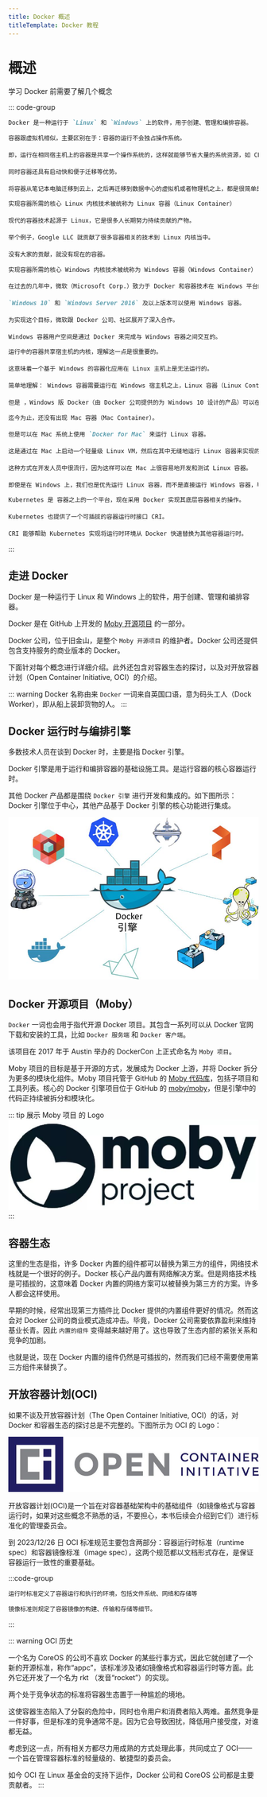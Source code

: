 ```yaml
---
title: Docker 概述
titleTemplate: Docker 教程
---
```


# 概述

学习 Docker 前需要了解几个概念

::: code-group

```md [Dokcer]
Docker 是一种运行于 `Linux` 和 `Windows` 上的软件，用于创建、管理和编排容器。
```

```md [容器]
容器跟虚拟机相似，主要区别在于：容器的运行不会独占操作系统。

即，运行在相同宿主机上的容器是共享一个操作系统的，这样就能够节省大量的系统资源，如 CPU、RAM 以及存储。

同时容器还具有启动快和便于迁移等优势。

将容器从笔记本电脑迁移到云上，之后再迁移到数据中心的虚拟机或者物理机之上，都是很简单的事情。
```

```md [Linux 容器]
实现容器所需的核心 Linux 内核技术被统称为 Linux 容器（Linux Container）

现代的容器技术起源于 Linux，它是很多人长期努力持续贡献的产物。

举个例子，Google LLC 就贡献了很多容器相关的技术到 Linux 内核当中。

没有大家的贡献，就没有现在的容器。
```

```md [Windows 容器]
实现容器所需的核心 Windows 内核技术被统称为 Windows 容器（Windows Container）

在过去的几年中，微软（Microsoft Corp.）致力于 Docker 和容器技术在 Windows 平台的发展。

`Windows 10` 和 `Windows Server 2016` 及以上版本可以使用 Windows 容器。

为实现这个目标，微软跟 Docker 公司、社区展开了深入合作。

Windows 容器用户空间是通过 Docker 来完成与 Windows 容器之间交互的。
```

```md [Windows 容器 vs Linux 容器]
运行中的容器共享宿主机的内核，理解这一点是很重要的。

这意味着一个基于 Windows 的容器化应用在 Linux 主机上是无法运行的。

简单地理解： Windows 容器需要运行在 Windows 宿主机之上，Linux 容器（Linux Container）需要运行在 Linux 宿主机上。

但是 ，Windows 版 Docker（由 Docker 公司提供的为 Windows 10 设计的产品）可以在 Windows 容器模式和 Linux 容器模式之间进行切换。
```

```md [Mac 容器现状]
迄今为止，还没有出现 Mac 容器（Mac Container）。

但是可以在 Mac 系统上使用 `Docker for Mac` 来运行 Linux 容器。

这是通过在 Mac 上启动一个轻量级 Linux VM，然后在其中无缝地运行 Linux 容器来实现的。

这种方式在开发人员中很流行，因为这样可以在 Mac 上很容易地开发和测试 Linux 容器。

即使是在 Windows 上，我们也是优先运行 Linux 容器，而不是直接运行 Windows 容器，毕竟 Linux 容器才是最稳定和高效的容器技术
```

```md [Kubernetes]
Kubernetes 是 容器之上的一个平台，现在采用 Docker 实现其底层容器相关的操作。

Kubernetes 也提供了一个可插拔的容器运行时接口 CRI。

CRI 能够帮助 Kubernetes 实现将运行时环境从 Docker 快速替换为其他容器运行时。
```

:::

## 走进 Docker

Docker 是一种运行于 Linux 和 Windows 上的软件，用于创建、管理和编排容器。

Docker 是在 GitHub 上开发的 [Moby 开源项目](https://github.com/moby) 的一部分。

Docker 公司，位于旧金山，是整个 `Moby 开源项目` 的维护者。Docker 公司还提供包含支持服务的商业版本的 Docker。

下面针对每个概念进行详细介绍。此外还包含对容器生态的探讨，以及对开放容器计划（Open Container Initiative, OCI）的介绍。

::: warning Docker 名称由来
`Docker` 一词来自英国口语，意为码头工人（Dock Worker），即从船上装卸货物的人。
:::

## Docker 运行时与编排引擎

多数技术人员在谈到 Docker 时，主要是指 Docker 引擎。

Docker 引擎是用于运行和编排容器的基础设施工具。是运行容器的核心容器运行时。

其他 Docker 产品都是围绕 `Docker 引擎` 进行开发和集成的。如下图所示：Docker 引擎位于中心，其他产品基于 Docker 引擎的核心功能进行集成。

![docker产品结构示意图](/assets/docker/001.png "docker产品结构示意图")

## Docker 开源项目（Moby）

`Docker` 一词也会用于指代开源 Docker 项目。其包含一系列可以从 Docker 官网下载和安装的工具，比如 `Docker 服务端` 和 `Docker 客户端`。

该项目在 2017 年于 Austin 举办的 DockerCon 上正式命名为 `Moby 项目`。

Moby 项目的目标是基于开源的方式，发展成为 Docker 上游，并将 Docker 拆分为更多的模块化组件。Moby 项目托管于 GitHub 的 [Moby 代码库](https://github.com/moby)，包括子项目和工具列表。核心的 Docker 引擎项目位于 GitHub 的 [moby/moby](https://github.com/moby/moby)，但是引擎中的代码正持续被拆分和模块化。

::: tip 展示 Moby 项目 的 Logo
![Moby的Logo](/assets/docker/002.png "Moby的Logo")
:::

## 容器生态

这里的生态是指，许多 Docker 内置的组件都可以替换为第三方的组件，网络技术栈就是一个很好的例子。Docker 核心产品内置有网络解决方案。但是网络技术栈是可插拔的，这意味着 Docker 内置的网络方案可以被替换为第三方的方案。许多人都会这样使用。

早期的时候，经常出现第三方插件比 Docker 提供的内置组件更好的情况。然而这会对 Docker 公司的商业模式造成冲击。毕竟，Docker 公司需要依靠盈利来维持基业长青。因此 `内置的组件` 变得越来越好用了。这也导致了生态内部的紧张关系和竞争的加剧。

也就是说，现在 Docker 内置的组件仍然是可插拔的，然而我们已经不需要使用第三方组件来替换了。

## 开放容器计划(OCI)

如果不谈及开放容器计划（The Open Container Initiative, OCI）的话，对 Docker 和容器生态的探讨总是不完整的。下图所示为 OCI 的 Logo：

![OCI 的 Logo](/assets/docker/003.png "OCI 的 Logo")

开放容器计划(OCI)是一个旨在对容器基础架构中的基础组件（如镜像格式与容器运行时，如果对这些概念不熟悉的话，不要担心，本书后续会介绍到它们）进行标准化的管理委员会。

到 2023/12/26 日 OCI 标准规范主要包含两部分：容器运行时标准（runtime spec）和容器镜像标准（image spec），这两个规范都以文档形式存在，是保证容器运行一致性的重要基础。

:::code-group

```md [运行时标准]
运行时标准定义了容器运行和执行的环境，包括文件系统、网络和存储等
```

```md [镜像标准]
镜像标准则规定了容器镜像的构建、传输和存储等细节。
```

:::

::: warning OCI 历史

一个名为 CoreOS 的公司不喜欢 Docker 的某些行事方式，因此它就创建了一个新的开源标准，称作“appc”，该标准涉及诸如镜像格式和容器运行时等方面。此外它还开发了一个名为 rkt （发音“rocket”）的实现。

两个处于竞争状态的标准将容器生态置于一种尴尬的境地。

这使容器生态陷入了分裂的危险中，同时也令用户和消费者陷入两难。虽然竞争是一件好事，但是标准的竞争通常不是。因为它会导致困扰，降低用户接受度，对谁都无益。

考虑到这一点，所有相关方都尽力用成熟的方式处理此事，共同成立了 OCI——一个旨在管理容器标准的轻量级的、敏捷型的委员会。

如今 OCI 在 Linux 基金会的支持下运作，Docker 公司和 CoreOS 公司都是主要贡献者。
:::

